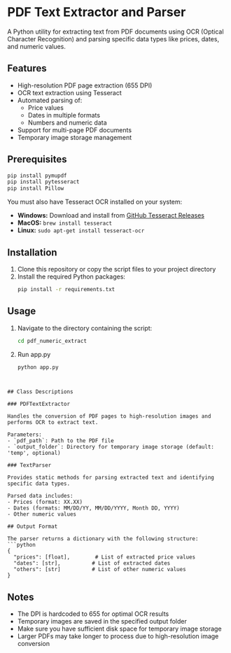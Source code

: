 # PDF Text Extractor and Parser

A Python utility for extracting text from PDF documents using OCR (Optical Character Recognition) and parsing specific data types like prices, dates, and numeric values.

## Features

- High-resolution PDF page extraction (655 DPI)
- OCR text extraction using Tesseract
- Automated parsing of:
  - Price values
  - Dates in multiple formats
  - Numbers and numeric data
- Support for multi-page PDF documents
- Temporary image storage management

## Prerequisites

```bash
pip install pymupdf
pip install pytesseract
pip install Pillow
```

You must also have Tesseract OCR installed on your system:

- **Windows:** Download and install from [GitHub Tesseract Releases](https://github.com/UB-Mannheim/tesseract/wiki)
- **MacOS:** `brew install tesseract`
- **Linux:** `sudo apt-get install tesseract-ocr`

## Installation

1. Clone this repository or copy the script files to your project directory
2. Install the required Python packages:
   ```bash
   pip install -r requirements.txt
   ```

## Usage

1. Navigate to the directory containing the script:
   ```bash
   cd pdf_numeric_extract
   ```
2. Run app.py
   ```bash
   python app.py
  ```


## Class Descriptions

### PDFTextExtractor

Handles the conversion of PDF pages to high-resolution images and performs OCR to extract text.

Parameters:
- `pdf_path`: Path to the PDF file
- `output_folder`: Directory for temporary image storage (default: 'temp', optional)

### TextParser

Provides static methods for parsing extracted text and identifying specific data types.

Parsed data includes:
- Prices (format: XX.XX)
- Dates (formats: MM/DD/YY, MM/DD/YYYY, Month DD, YYYY)
- Other numeric values

## Output Format

The parser returns a dictionary with the following structure:
```python
{
    "prices": [float],        # List of extracted price values
    "dates": [str],          # List of extracted dates
    "others": [str]          # List of other numeric values
}
```

## Notes

- The DPI is hardcoded to 655 for optimal OCR results
- Temporary images are saved in the specified output folder
- Make sure you have sufficient disk space for temporary image storage
- Larger PDFs may take longer to process due to high-resolution image conversion
